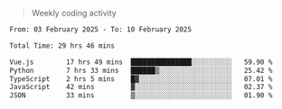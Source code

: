 > Weekly coding activity
<!--START_SECTION:waka-->

```txt
From: 03 February 2025 - To: 10 February 2025

Total Time: 29 hrs 46 mins

Vue.js        17 hrs 49 mins  ███████████████░░░░░░░░░░   59.90 %
Python        7 hrs 33 mins   ██████▒░░░░░░░░░░░░░░░░░░   25.42 %
TypeScript    2 hrs 5 mins    █▓░░░░░░░░░░░░░░░░░░░░░░░   07.01 %
JavaScript    42 mins         ▓░░░░░░░░░░░░░░░░░░░░░░░░   02.37 %
JSON          33 mins         ▒░░░░░░░░░░░░░░░░░░░░░░░░   01.90 %
```

<!--END_SECTION:waka-->
